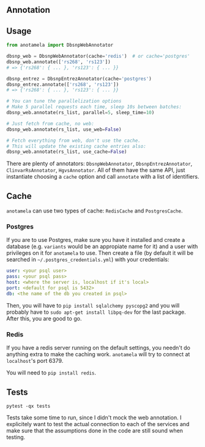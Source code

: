 ## Annotation

## Usage
```python
from anotamela import DbsnpWebAnnotator

dbsnp_web = DbsnpWebAnnotator(cache='redis')  # or cache='postgres'
dbsnp_web.annotate(['rs268', 'rs123'])
# => {'rs268': { ... }, 'rs123': { ... }}

dbsnp_entrez = DbsnpEntrezAnnotator(cache='postgres')
dbsnp_entrez.annotate(['rs268', 'rs123'])
# => {'rs268': { ... }, 'rs123': { ... }}

# You can tune the parallelization options
# Make 5 parallel requests each time, sleep 10s between batches:
dbsnp_web.annotate(rs_list, parallel=5, sleep_time=10)

# Just fetch from cache, no web:
dbsnp_web.annotate(rs_list, use_web=False)

# Fetch everything from web, don't use the cache.
# This will update the existing cache entries also:
dbsnp_web.annotate(rs_list, use_cache=False)
```

There are plenty of annotators: `DbsnpWebAnnotator`, `DbsnpEntrezAnnotator`,
`ClinvarRsAnnotator`, `HgvsAnnotator`. 
All of them have the same API, just instantiate choosing a `cache` option and
call `annotate` with a list of identifiers.

## Cache

`anotamela` can use two types of cache: `RedisCache` and `PostgresCache`.

### Postgres
If you are to use Postgres, make sure you have it installed and create a 
database (e.g. `variants` would be an appropiate name for it) and a user with
privileges on it for `anotamela` to use. Then create a file (by default it will
be searched in `~/.postgres_credentials.yml`) with your credentials:

```yaml
user: <your psql user>
pass: <your psql pass>
host: <where the server is, localhost if it's local>
port: <default for psql is 5432>
db: <the name of the db you created in psql>
```

Then, you will have to `pip install sqlalchemy pyscopg2` and you will probably
have to `sudo apt-get install libpq-dev` for the last package. After this, you
are good to go.

### Redis
If you have a redis server running on the default settings, you needn't do
anything extra to make the caching work. `anotamela` will try to connect
at `localhost`'s port 6379.

You will need to `pip install redis`.

## Tests

`pytest -qx tests`

Tests take some time to run, since I didn't mock the web annotation. I
explicitely want to test the actual connection to each of the services and make
sure that the assumptions done in the code are still sound when testing.

